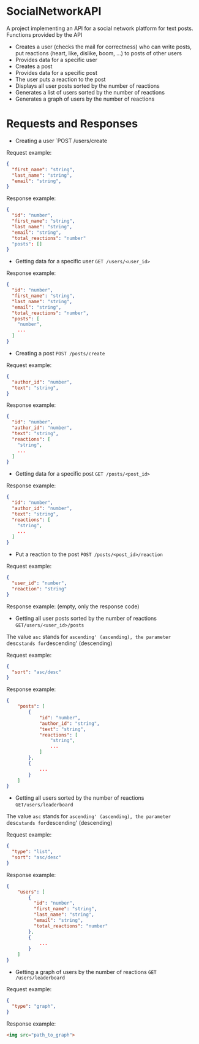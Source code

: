 # SocialNetworkAPI

A project implementing an API for a social network platform for text posts. Functions provided by the API

+ Creates a user (checks the mail for correctness) who can write posts, put reactions (heart, like, dislike, boom, ...) to posts of other users
+ Provides data for a specific user
+ Creates a post
+ Provides data for a specific post
+ The user puts a reaction to the post
+ Displays all user posts sorted by the number of reactions
+ Generates a list of users sorted by the number of reactions
+ Generates a graph of users by the number of reactions

# Requests and Responses

- Creating a user `POST /users/create

Request example:
```json
{
  "first_name": "string",
  "last_name": "string",
  "email": "string",
}
```

Response example:
```json
{
  "id": "number",
  "first_name": "string",
  "last_name": "string",
  "email": "string",
  "total_reactions": "number"
  "posts": []
}
```


- Getting data for a specific user `GET /users/<user_id>`

Response example:
```json
{
  "id": "number",
  "first_name": "string",
  "last_name": "string",
  "email": "string",
  "total_reactions": "number",
  "posts": [
    "number",
    ...
  ]
}
```


- Creating a post `POST /posts/create`

Request example:
```json
{
  "author_id": "number",
  "text": "string",
}
```

Response example:
```json
{
  "id": "number",
  "author_id": "number",
  "text": "string",
  "reactions": [
  	"string",
    ...
  ] 
}
```


- Getting data for a specific post `GET /posts/<post_id>`

Response example:
```json
{
  "id": "number",
  "author_id": "number",
  "text": "string",
  "reactions": [
  	"string",
    ...
  ] 
}
```


- Put a reaction to the post `POST /posts/<post_id>/reaction`

Request example:
```json
{
  "user_id": "number",
  "reaction": "string"
}
```

Response example: (empty, only the response code)


- Getting all user posts sorted by the number of reactions `GET/users/<user_id>/posts`

The value `asc` stands for `ascending' (ascending), the parameter `desc` stands for `descending' (descending)

Request example:
```json
{
  "sort": "asc/desc"
}
```

Response example:
```json
{
	"posts": [
    	{
  			"id": "number",
  			"author_id": "string",
  			"text": "string",
  			"reactions": [
  				"string",
    			...
  			] 
  		},
        {
        	...
        }
    ]
}
```


- Getting all users sorted by the number of reactions `GET/users/leaderboard`

The value `asc` stands for `ascending' (ascending), the parameter `desc` stands for `descending' (descending)

Request example:
```json
{
  "type": "list",
  "sort": "asc/desc"
}
```

Response example:
```json
{
	"users": [
    	{
          "id": "number",
          "first_name": "string",
          "last_name": "string",
          "email": "string",
          "total_reactions": "number"
		},
        {
        	...
        }
    ]
}
```


- Getting a graph of users by the number of reactions `GET /users/leaderboard`

Request example:
```json
{
  "type": "graph",
}
```

Response example:
```html
<img src="path_to_graph">
```